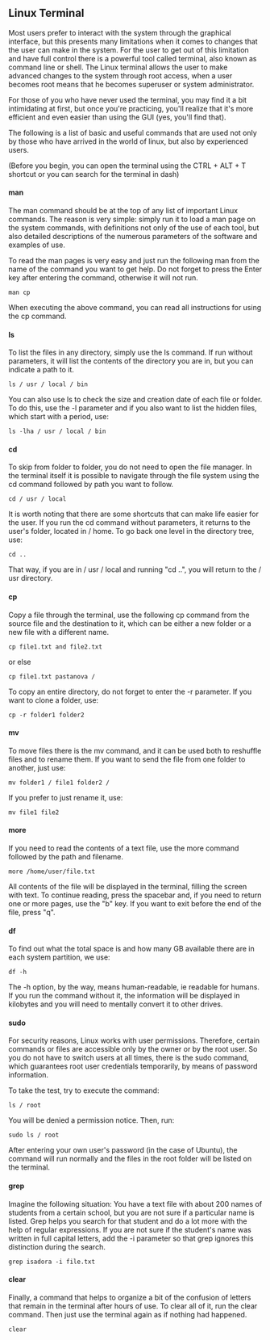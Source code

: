 
## Linux Terminal

Most users prefer to interact with the system through the graphical interface, but this presents many limitations when it comes to changes that the user can make in the system. For the user to get out of this limitation and have full control there is a powerful tool called terminal, also known as command line or shell. The Linux terminal allows the user to make advanced changes to the system through root access, when a user becomes root means that he becomes superuser or system administrator.

For those of you who have never used the terminal, you may find it a bit intimidating at first, but once you're practicing, you'll realize that it's more efficient and even easier than using the GUI (yes, you'll find that).

The following is a list of basic and useful commands that are used not only by those who have arrived in the world of linux, but also by experienced users.

(Before you begin, you can open the terminal using the CTRL + ALT + T shortcut or you can search for the terminal in dash)

#### man
The man command should be at the top of any list of important Linux commands. The reason is very simple: simply run it to load a man page on the system commands, with definitions not only of the use of each tool, but also detailed descriptions of the numerous parameters of the software and examples of use.

To read the man pages is very easy and just run the following man from the name of the command you want to get help. Do not forget to press the Enter key after entering the command, otherwise it will not run.

```
man cp
```

When executing the above command, you can read all instructions for using the cp command.


#### ls
To list the files in any directory, simply use the ls command. If run without parameters, it will list the contents of the directory you are in, but you can indicate a path to it.

```
ls / usr / local / bin
```

You can also use ls to check the size and creation date of each file or folder. To do this, use the -l parameter and if you also want to list the hidden files, which start with a period, use:

```
ls -lha / usr / local / bin
```


#### cd
To skip from folder to folder, you do not need to open the file manager. In the terminal itself it is possible to navigate through the file system using the cd command followed by
path you want to follow.


```
cd / usr / local
```

It is worth noting that there are some shortcuts that can make life easier for the user. If you run the cd command without parameters, it returns to the user's folder, located in / home. To go back one level in the directory tree, use:

```
cd ..
```

That way, if you are in / usr / local and running "cd ..", you will return to the / usr directory.

#### cp
Copy a file through the terminal, use the following cp command from the source file and the destination to it, which can be either a new folder or a new file with a different name.

```
cp file1.txt and file2.txt
```

or else

```
cp file1.txt pastanova /
```

To copy an entire directory, do not forget to enter the -r parameter. If you want to clone a folder, use:

```
cp -r folder1 folder2
```

#### mv
To move files there is the mv command, and it can be used both to reshuffle files and to rename them. If you want to send the file from one folder to another, just use:

```
mv folder1 / file1 folder2 /
```

If you prefer to just rename it, use:

```
mv file1 file2
```

#### more
If you need to read the contents of a text file, use the more command followed by the path and filename.

```
more /home/user/file.txt
```

All contents of the file will be displayed in the terminal, filling the screen with text. To continue reading, press the spacebar and, if you need to return one or more pages, use the "b" key. If you want to exit before the end of the file, press "q".

#### df
To find out what the total space is and how many GB available there are in each system partition, we use:

```
df -h
```

The -h option, by the way, means human-readable, ie readable for humans. If you run the command without it, the information will be displayed in kilobytes and you will need to mentally convert it to other drives.

#### sudo
For security reasons, Linux works with user permissions. Therefore, certain commands or files are accessible only by the owner or by the root user. So you do not have to switch users at all times, there is the sudo command, which guarantees root user credentials temporarily, by means of password information.

To take the test, try to execute the command:

```
ls / root
```

You will be denied a permission notice. Then, run:

```
sudo ls / root
```

After entering your own user's password (in the case of Ubuntu), the command will run normally and the files in the root folder will be listed on the terminal.

#### grep
Imagine the following situation: You have a text file with about 200 names of students from a certain school, but you are not sure if a particular name is listed. Grep helps you search for that student and do a lot more with the help of regular expressions. If you are not sure if the student's name was written in full capital letters, add the -i parameter so that grep ignores this distinction during the search.

```
grep isadora -i file.txt
```

#### clear
Finally, a command that helps to organize a bit of the confusion of letters that remain in the terminal after hours of use. To clear all of it, run the clear command. Then just use the terminal again as if nothing had happened.

```
clear
```
